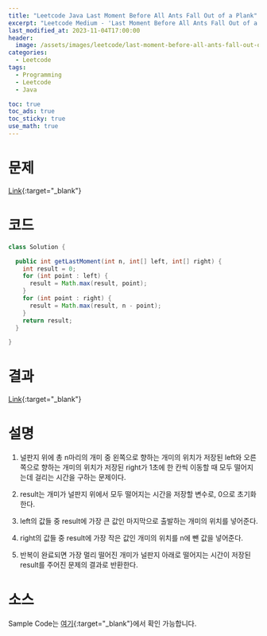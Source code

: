 ```yaml
---
title: "Leetcode Java Last Moment Before All Ants Fall Out of a Plank"
excerpt: "Leetcode Medium - 'Last Moment Before All Ants Fall Out of a Plank' 문제 Java 풀이"
last_modified_at: 2023-11-04T17:00:00
header:
  image: /assets/images/leetcode/last-moment-before-all-ants-fall-out-of-a-plank.png
categories:
  - Leetcode
tags:
  - Programming
  - Leetcode
  - Java

toc: true
toc_ads: true
toc_sticky: true
use_math: true
---
```

# 문제
[Link](https://leetcode.com/problems/last-moment-before-all-ants-fall-out-of-a-plank){:target="_blank"}

# 코드
```java
class Solution {

  public int getLastMoment(int n, int[] left, int[] right) {
    int result = 0;
    for (int point : left) {
      result = Math.max(result, point);
    }
    for (int point : right) {
      result = Math.max(result, n - point);
    }
    return result;
  }

}
```

# 결과
[Link](https://leetcode.com/problems/last-moment-before-all-ants-fall-out-of-a-plank/submissions/1091136476/){:target="_blank"}

# 설명
1. 널판지 위에 총 n마리의 개미 중 왼쪽으로 향하는 개미의 위치가 저장된 left와 오른쪽으로 향하는 개미의 위치가 저장된 right가 1초에 한 칸씩 이동할 때 모두 떨어지는데 걸리는 시간을 구하는 문제이다.

2. result는 개미가 널판지 위에서 모두 떨어지는 시간을 저장할 변수로, 0으로 초기화한다.

3. left의 값들 중 result에 가장 큰 값인 마지막으로 출발하는 개미의 위치를 넣어준다.

4. right의 값들 중 result에 가장 작은 값인 개미의 위치를 n에 뺀 값을 넣어준다.

5. 반복이 완료되면 가장 멀리 떨어진 개미가 널판지 아래로 떨어지는 시간이 저장된 result를 주어진 문제의 결과로 반환한다.

# 소스
Sample Code는 [여기](https://github.com/GracefulSoul/leetcode/blob/master/src/main/java/gracefulsoul/problems/LastMomentBeforeAllAntsFallOutOfAPlank.java){:target="_blank"}에서 확인 가능합니다.